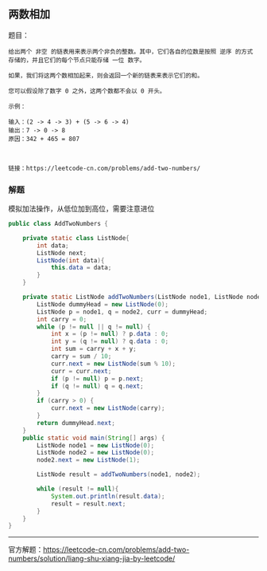 ## 两数相加

题目：

    给出两个 非空 的链表用来表示两个非负的整数。其中，它们各自的位数是按照 逆序 的方式存储的，并且它们的每个节点只能存储 一位 数字。
    
    如果，我们将这两个数相加起来，则会返回一个新的链表来表示它们的和。
    
    您可以假设除了数字 0 之外，这两个数都不会以 0 开头。
   
    示例：
    
    输入：(2 -> 4 -> 3) + (5 -> 6 -> 4)
    输出：7 -> 0 -> 8
    原因：342 + 465 = 807
  
    
    
    链接：https://leetcode-cn.com/problems/add-two-numbers/





### 解题

模拟加法操作，从低位加到高位，需要注意进位


```java
public class AddTwoNumbers {

    private static class ListNode{
        int data;
        ListNode next;
        ListNode(int data){
            this.data = data;
        }
    }

    private static ListNode addTwoNumbers(ListNode node1, ListNode node2){
        ListNode dummyHead = new ListNode(0);
        ListNode p = node1, q = node2, curr = dummyHead;
        int carry = 0;
        while (p != null || q != null) {
            int x = (p != null) ? p.data : 0;
            int y = (q != null) ? q.data : 0;
            int sum = carry + x + y;
            carry = sum / 10;
            curr.next = new ListNode(sum % 10);
            curr = curr.next;
            if (p != null) p = p.next;
            if (q != null) q = q.next;
        }
        if (carry > 0) {
            curr.next = new ListNode(carry);
        }
        return dummyHead.next;
    }
    public static void main(String[] args) {
        ListNode node1 = new ListNode(0);
        ListNode node2 = new ListNode(0);
        node2.next = new ListNode(1);

        ListNode result = addTwoNumbers(node1, node2);

        while (result != null){
            System.out.println(result.data);
            result = result.next;
        }
    }
}
```


---

官方解题：https://leetcode-cn.com/problems/add-two-numbers/solution/liang-shu-xiang-jia-by-leetcode/